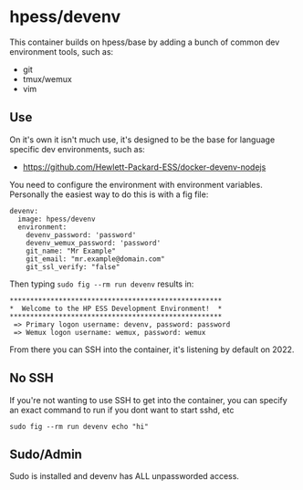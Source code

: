 # hpess/devenv
This container builds on hpess/base by adding a bunch of common dev environment tools, such as:
 - git
 - tmux/wemux
 - vim

## Use
On it's own it isn't much use, it's designed to be the base for language specific dev environments, such as: 
 - https://github.com/Hewlett-Packard-ESS/docker-devenv-nodejs

You need to configure the environment with environment variables.  Personally the easiest way to do this is with a fig file:
```
devenv:
  image: hpess/devenv
  environment:
    devenv_password: 'password'
    devenv_wemux_password: 'password'
    git_name: "Mr Example"
    git_email: "mr.example@domain.com"
    git_ssl_verify: "false"
```
Then typing `sudo fig --rm run devenv` results in:
```
****************************************************
*  Welcome to the HP ESS Development Environment!  *
****************************************************
 => Primary logon username: devenv, password: password
 => Wemux logon username: wemux, password: wemux
```
From there you can SSH into the container, it's listening by default on 2022.

## No SSH
If you're not wanting to use SSH to get into the container, you can specify an exact command to run if you dont want to start sshd, etc
```
sudo fig --rm run devenv echo "hi"
```

## Sudo/Admin
Sudo is installed and devenv has ALL unpassworded access.
